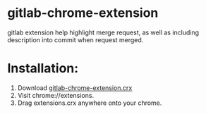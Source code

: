 # gitlab-chrome-extension
gitlab extension help highlight merge request, as well as including description into commit when request merged.

# Installation:
1. Download [gitlab-chrome-extension.crx](./gitlab-chrome-extension.crx)
2. Visit chrome://extensions.
3. Drag extensions.crx anywhere onto your chrome.
